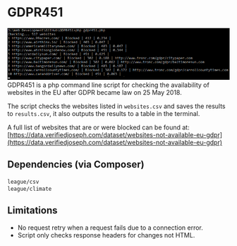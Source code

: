 # GDPR451
![Screenshot](checking.png)
GDPR451 is a php command line script for checking the availability of websites in the EU after GDPR became law on 25 May 2018.

The script checks the websites listed in `websites.csv` and saves the results to `results.csv`, it also outputs the results to a table in the terminal.

A full list of websites that are or were blocked can be found at: [https://data.verifiedjoseph.com/dataset/websites-not-available-eu-gdpr](https://data.verifiedjoseph.com/dataset/websites-not-available-eu-gdpr)

## Dependencies (via Composer)
```
league/csv
league/climate
```
## Limitations
- No request retry when a request fails due to a connection error.
- Script only checks response headers for changes not HTML.
